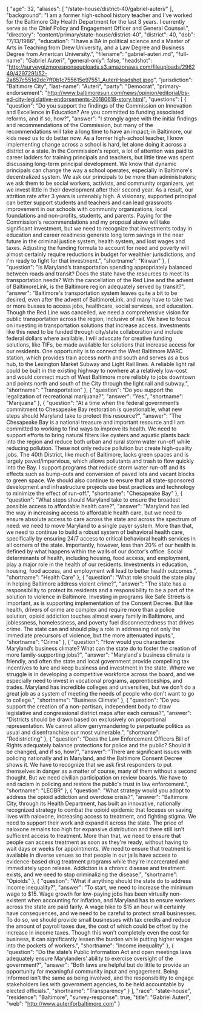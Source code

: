 {
  "age": 32,
  "aliases": [
    "/state-house/district-40/gabriel-auteri/"
  ],
  "background": "I am a former high-school history teacher and I've worked for the Baltimore City Health Department for the last 3 years. I currently serve as the Chief Policy and Engagement Officer and General Counsel.",
  "directory": "content/primary/state-house/district-40",
  "district": 40,
  "dob": "7/13/1986",
  "education": "I have a BA in political science and a Master of Arts in Teaching from Drew University, and a Law Degree and Business Degree from American University.",
  "filename": "gabriel-auteri.md",
  "full-name": "Gabriel Auteri",
  "general-only": false,
  "headshot": "http://surveygizmoresponseuploads.s3.amazonaws.com/fileuploads/296249/4297291/52-2a857c551d2dc7ff0b1c755615e97551_AuteriHeadshot.jpeg",
  "jurisdiction": "Baltimore City",
  "last-name": "Auteri",
  "party": "Democrat",
  "primary-endorsement": "http://www.baltimoresun.com/news/opinion/editorial/bs-ed-city-legislative-endorsements-20180618-story.html",
  "questions": [
    {
      "question": "Do you support the findings of the Commission on Innovation and Excellence in Education? Are you committed to funding associated reforms, and if so, how?",
      "answer": "I strongly agree with the initial findings and recommendations of the Commission, but many of the recommendations will take a long time to have an impact; in Baltimore, our kids need us to do better now.   As a former high-school teacher, I know implementing change across a school is hard, let alone doing it across a district or a state. In the Commission's report, a lot of attention was paid to career ladders for training principals and teachers, but little time was spent discussing long-term principal development. We know that dynamic principals can change the way a school operates, especially in Baltimore's decentralized system. We ask our principals to be more than administrators; we ask them to be social workers, activists, and community organizers, yet we invest little in their development after their second year. As a result, our attrition rate after 3 years is untenably high. A visionary, supported principal can better support students and teachers and can lead grassroots improvement in our schools with community organizations, local foundations and non-profits, students, and parents.   Paying for the Commission's recommendations and my proposal above will take significant investment, but we need to recognize that investments today in education and career readiness generate long term savings in the near future in the criminal justice system, health system, and lost wages and taxes. Adjusting the funding formula to account for need and poverty will almost certainly require reductions in budget for wealthier jurisdictions, and I'm ready to fight for that investment.",
      "shortname": "Kirwan"
    },
    {
      "question": "Is Maryland’s transportation spending appropriately balanced between roads and transit? Does the state have the resources to meet its transportation needs? With the cancellation of the Red Line and the advent of BaltimoreLink, is the Baltimore region adequately served by transit?",
      "answer": "Baltimore's transportation system leaves quite a bit to be desired, even after the advent of BaltimoreLink, and many have to take two or more busses to access jobs, healthcare, social services, and education. Though the Red Line was cancelled, we need a comprehensive vision for public transportation across the region, inclusive of rail. We have to focus on investing in transportation solutions that increase access. Investments like this need to be funded through city/state collaboration and include federal dollars where available. I will advocate for creative funding solutions, like TIFs, be made available for solutions that increase access for our residents.   One opportunity is to connect the West Baltimore MARC station, which provides train access north and south and serves as a bus hub, to the Lexington Market Subway and Light Rail lines. A reliable light rail could be built in the existing highway to nowhere at a relatively low-cost and would connect much of West Baltimore more reliably to jobs downtown and points north and south of the City through the light rail and subway.",
      "shortname": "Transportation"
    },
    {
      "question": "Do you support the legalization of recreational marijuana?",
      "answer": "Yes.",
      "shortname": "Marijuana"
    },
    {
      "question": "At a time when the federal government’s commitment to Chesapeake Bay restoration is questionable, what new steps should Maryland take to protect this resource?",
      "answer": "The Chesapeake Bay is a national treasure and important resource and I am committed to working to find ways to improve its health. We need to support efforts to bring natural filters like oysters and aquatic plants back into the region and reduce both urban and rural storm water run-off while reducing pollution. These not only reduce pollution but create high-quality jobs.  The 40th District, like much of Baltimore, lacks green spaces and is largely paved/impervious, which allows pollutants and trash to flow quickly into the Bay. I support programs that reduce storm water run-off and its effects such as bump-outs and conversion of paved lots and vacant blocks to green space. We should also continue to ensure that all state-sponsored development and infrastructure projects use best practices and technology to minimize the effect of run-off.",
      "shortname": "Chesapeake Bay"
    },
    {
      "question": "What steps should Maryland take to ensure the broadest possible access to affordable health care?",
      "answer": "Maryland has led the way in increasing access to affordable health care, but we need to ensure absolute access to care across the state and across the spectrum of need: we need to move Maryland to a single payer system. More than that, we need to continue to build a robust system of behavioral health care, specifically by ensuring 24/7 access to critical behavioral health services in all corners of the state.  Importantly, however, less than 20% of our health is defined by what happens within the walls of our doctor's office. Social determinants of health, including housing, food access, and employment, play a major role in the health of our residents. Investments in education, housing, food access, and employment will lead to better health outcomes.",
      "shortname": "Health Care"
    },
    {
      "question": "What role should the state play in helping Baltimore address violent crime?",
      "answer": "The state has a responsibility to protect its residents and a responsibility to be a part of the solution to violence in Baltimore. Investing in programs like Safe Streets is important, as is supporting implementation of the Consent Decree. But like health, drivers of crime are complex and require more than a police solution; opioid addiction touches almost every family in Baltimore, and joblessness, homelessness, and poverty fuel disconnectedness that drives crime. The state can and should play a role in addressing not only the immediate precursors of violence, but the more attenuated inputs.",
      "shortname": "Crime"
    },
    {
      "question": "How would you characterize Maryland’s business climate? What can the state do to foster the creation of more family-supporting jobs?",
      "answer": "Maryland's business climate is friendly, and often the state and local government provide compelling tax incentives to lure and keep business and investment in the state. Where we struggle is in developing a competitive workforce across the board, and we especially need to invest in vocational programs, apprenticeships, and trades. Maryland has incredible colleges and universities, but we don't do a great job as a system of meeting the needs of people who don't want to go to college.",
      "shortname": "Business Climate"
    },
    {
      "question": "Do you support the creation of a non-partisan, independent body to draw legislative and congressional district maps after each census?",
      "answer": "Districts should be drawn based on exclusively on proportional representation. We cannot allow gerrymandering to perpetuate politics as usual and disenfranchise our most vulnerable.",
      "shortname": "Redistricting"
    },
    {
      "question": "Does the Law Enforcement Officers Bill of Rights adequately balance protections for police and the public? Should it be changed, and if so, how?",
      "answer": "There are significant issues with policing nationally and in Maryland, and the Baltimore Consent Decree shows it. We have to recognize that we ask first responders to put themselves in danger as a matter of course, many of them without a second thought. But we need civilian participation on review boards. We have to end racism in policing and restore the public's trust in law enforcement.",
      "shortname": "LEOBR"
    },
    {
      "question": "What strategy would you adopt to address the opioid addiction and overdose crisis?",
      "answer": "Baltimore City, through its Health Department, has built an innovative, nationally recognized strategy to combat the opioid epidemic that focuses on saving lives with naloxone, increasing access to treatment, and fighting stigma. We need to support their work and expand it across the state. The price of naloxone remains too high for expansive distribution and there still isn't sufficient access to treatment. More than that, we need to ensure that people can access treatment as soon as they're ready, without having to wait days or weeks for appointments. We need to ensure that treatment is available in diverse venues so that people in our jails have access to evidence-based drug treatment programs while they're incarcerated and immediately upon release.  Addiction is a chronic disease and treatment exists, and we need to stop criminalizing the disease.",
      "shortname": "Opioids"
    },
    {
      "question": "What if anything should the state do to address income inequality?",
      "answer": "To start, we need to increase the minimum wage to $15. Wage growth for low-paying jobs has been virtually non-existent when accounting for inflation, and Maryland has to ensure workers across the state are paid fairly. A wage hike to $15 an hour will certainly have consequences, and we need to be careful to protect small businesses. To do so, we should provide small businesses with tax credits and reduce the amount of payroll taxes due, the cost of which could be offset by the increase in income taxes. Though this won't completely even the cost for business, it can significantly lessen the burden while putting higher wages into the pockets of workers.",
      "shortname": "Income inequality"
    },
    {
      "question": "Do the state’s Public Information Act and open meetings laws adequately ensure Marylanders’ ability to exercise oversight of the government?",
      "answer": "Both laws are helpful but do little to provide an opportunity for meaningful community input and engagement. Being informed isn't the same as being involved, and the responsibility to engage stakeholders lies with government agencies, to be held accountable by elected officials.",
      "shortname": "Transparency"
    }
  ],
  "race": "state-house",
  "residence": "Baltimore",
  "survey-response": true,
  "title": "Gabriel Auteri",
  "web": "http://www.auteriforbaltimore.com"
}
